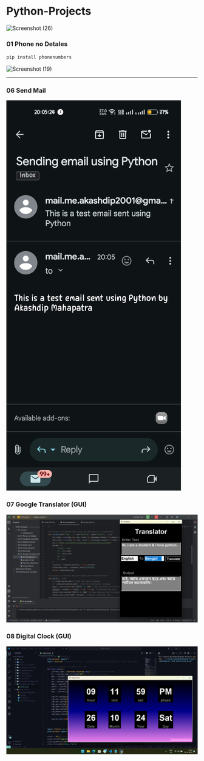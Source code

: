 # Python-Projects

![Screenshot (26)](https://github.com/user-attachments/assets/a654c5b6-8711-4a88-bb34-580a65f4c981)

### 01 Phone no Detales

```go
pip install phonenumbers
```
![Screenshot (19)](https://github.com/user-attachments/assets/99241084-79e0-4014-b14b-7fc2dde33ed3)

---

### 06 Send Mail

<img src="06 Send Mail/smtp_mail_python.jpg">

### 07 Google Translator (GUI)

<img src="07 Google Translator (GUI)/Screenshot (28).png">

### 08 Digital Clock (GUI)

<img src="08 Digital Clock (GUI)/Screenshot (32).png">
